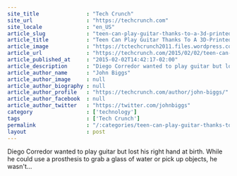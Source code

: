 ```yaml
---
site_title               : "Tech Crunch"
site_url                 : "https://techcrunch.com"
site_locale              : "en_US"
article_slug             : "teen-can-play-guitar-thanks-to-a-3d-printed-prosthetic-hand"
article_title            : "Teen Can Play Guitar Thanks To A 3D-Printed Prosthetic Hand"
article_image            : "https://tctechcrunch2011.files.wordpress.com/2015/02/guitar3.jpg?w=764&h=400&crop=1"
article_url              : "https://techcrunch.com/2015/02/02/teen-can-play-guitar-thanks-to-a-3d-printed-prosthetic-hand/"
article_published_at     : "2015-02-02T14:42:17-02:00"
article_description      : "Diego Corredor wanted to play guitar but lost his right hand at birth. While he could use a prosthesis to grab a glass of water or pick up objects, he wasn't..."
article_author_name      : "John Biggs"
article_author_image     : null
article_author_biography : null
article_author_profile   : "https://techcrunch.com/author/john-biggs/"
article_author_facebook  : null
article_author_twitter   : "https://twitter.com/johnbiggs"
category                 : ['technology']
tags                     : ['Tech Crunch']
permalink                : "/:categories/teen-can-play-guitar-thanks-to-a-3d-printed-prosthetic-hand/"
layout                   : post
---
```


Diego Corredor wanted to play guitar but lost his right hand at birth. While he could use a prosthesis to grab a glass of water or pick up objects, he wasn't...
